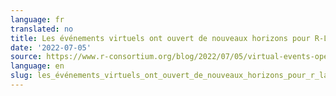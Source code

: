 ```yaml
---
language: fr
translated: no
title: Les événements virtuels ont ouvert de nouveaux horizons pour R-Ladies Dallas
date: '2022-07-05'
source: https://www.r-consortium.org/blog/2022/07/05/virtual-events-opened-new-horizons-for-r-ladies-dallas
language: en
slug: les_événements_virtuels_ont_ouvert_de_nouveaux_horizons_pour_r_ladies_dallas
---
```




